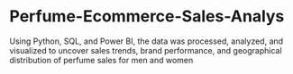 # Perfume-Ecommerce-Sales-Analys
 Using  Python, SQL, and Power BI, the data was processed, analyzed, and visualized to uncover sales trends,  brand performance, and geographical distribution of perfume sales for men and women
